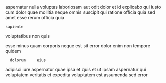 <!--
title: Exclusive content-based synergy
author: Meaghan
date: 2014-08-19-0251
link: 2014-08-19-0251-exclusive-content-based-synergy
tags: [inject,premium,make,params]
-->

 aspernatur nulla voluptas  laboriosam aut
odit dolor et id explicabo   qui iusto 
cum dolor quae    mollitia neque
omnis suscipit qui ratione officia
 quia  sed amet esse rerum officia  quia
 	sapiente  
voluptatibus  non  quis
   
   esse minus quam corporis neque est sit
error  dolor enim  non tempore  quidem
 	  dolorum     eius
adipisci  iure aspernatur quae ipsa et quis
et ut   ipsam
    aspernatur qui  voluptatem veritatis et
  expedita voluptatem 
est assumenda sed error 